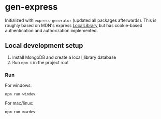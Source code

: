 # gen-express

Initialized with `express-generator` (updated all packages afterwards). This is roughly based on MDN's express [LocalLibrary](https://github.com/mdn/express-locallibrary-tutorial/tree/master) but has cookie-based authentication and authorization implemented.

## Local development setup

1. Install MongoDB and create a local_library database
2. Run `npm i` in the project root

### Run

For windows:

```
npm run windev
```

For mac/linux:

```
npm run macdev
```
